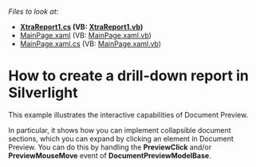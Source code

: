 <!-- default file list -->
*Files to look at*:

* **[XtraReport1.cs](./CS/PreviewClickSample.Web/XtraReport1.cs) (VB: [XtraReport1.vb](./VB/PreviewClickSample.Web/XtraReport1.vb))**
* [MainPage.xaml](./CS/PreviewClickSample/MainPage.xaml) (VB: [MainPage.xaml.vb](./VB/PreviewClickSample/MainPage.xaml.vb))
* [MainPage.xaml.cs](./CS/PreviewClickSample/MainPage.xaml.cs) (VB: [MainPage.xaml.vb](./VB/PreviewClickSample/MainPage.xaml.vb))
<!-- default file list end -->
# How to create a drill-down report in Silverlight


<p>This example illustrates the interactive capabilities of Document Preview.</p><p>In particular, it shows how you can implement collapsible document sections, which you can expand by clicking an element in Document Preview. You can do this by handling the <strong>PreviewClick</strong> and/or <strong>PreviewMouseMove</strong> event of <strong>DocumentPreviewModelBase</strong>.</p>

<br/>


